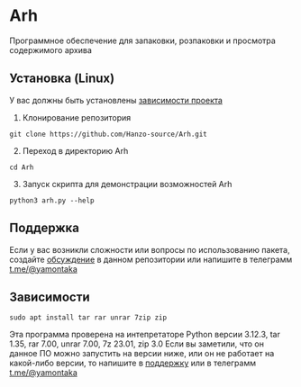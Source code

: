 # Arh
Программное обеспечение для запаковки, розпаковки и просмотра содержимого архива <!-- описание репозитория -->

<!--Установка-->
## Установка (Linux)
У вас должны быть установлены [зависимости проекта](https://github.com/Hanzo-source/Arh#зависимости)

1. Клонирование репозитория 

```git clone https://github.com/Hanzo-source/Arh.git```

2. Переход в директорию Arh

```cd Arh```

3. Запуск скрипта для демонстрации возможностей Arh

```python3 arh.py --help```

<!--Поддержка-->
## Поддержка
Если у вас возникли сложности или вопросы по использованию пакета, создайте 
[обсуждение](https://github.com/Hanzo-source/Arh/issues/new) в данном репозитории или напишите в телеграмм [t.me/@yamontaka](https://t.me/yamontaka)

<!--зависимости-->
## Зависимости

```sudo apt install tar rar unrar 7zip zip```

Эта программа проверена на интепретаторе Python версии 3.12.3, tar 1.35, rar 7.00, unrar 7.00, 7z 23.01, zip 3.0 Если вы заметили, что он данное ПО можно запустить на версии ниже, или он не работает на какой-либо версии, то напишите в [поддержку](https://github.com/Hanzo-source/Arh#поддержка) или в телеграмм [t.me/@yamontaka](https://t.me/yamontaka)
